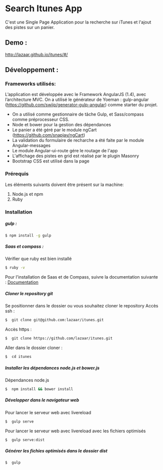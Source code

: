 # Search Itunes App

C'est une Single Page Application pour la recherche sur iTunes et l'ajout des pistes sur un panier. 

## Demo : 
http://lazaar.github.io/itunes/#/

## Développement :
### Frameworks utilisés:
L’application est développée avec le Framework AngularJS (1.4), avec l’architecture MVC. On a utilisé le générateur de Yoeman : gulp-angular (https://github.com/swiip/generator-gulp-angular) comme starter du projet. 

- On a utilisé comme gestionnaire de tâche Gulp, et Sass/compass comme préprocesseur CSS.
- Node et bower pour la gestion des dépendances
- Le panier a été géré par le module ngCart (https://github.com/snapjay/ngCart)
- La validation du formulaire de recharche a été faite par le module Angular-messages
- Le module Angular-ui-route gére le routage de l'app
- L'affichage des pistes en grid est réalisé par le plugin Masonry
- Bootstrap CSS est utilisé dans la page


### Prérequis
Les éléments suivants doivent être présent sur la machine:

1. Node.js et npm
2. Ruby

### Installation

#####  gulp :

```sh
$ npm install -g gulp
```

##### Saas et compass :

Vérifier que ruby est bien installé 

```sh
$ ruby -v
```
Pour l'installation de Saas et de Compass, suivre la documentation suivante : [Documentation](http://compass-style.org/install/)


##### Cloner le repository git
Se positionner dans le dossier ou vous souhaitez cloner le repository
Accès ssh :

```sh
$  git clone git@github.com:lazaar/itunes.git
```
Accès https :

```sh
$  git clone https://github.com/lazaar/itunes.git
```

Aller dans le dossier cloner :
```sh
$  cd itunes
```

##### Installer les dépendances node.js et bower.js

Dépendances node.js
```sh
$  npm install && bower install
```

##### Développer dans le navigateur web

Pour lancer le serveur web avec livereload

```sh
$  gulp serve
```

Pour lancer le serveur web avec livereload avec les fichiers optimisés
```sh
$  gulp serve:dist
```

##### Générer les fichies optimisés dans le dossier dist


```sh
$  gulp
```
